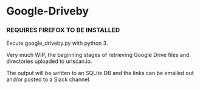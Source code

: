 # Google-Driveby

### REQUIRES FIREFOX TO BE INSTALLED ###

Excute google_driveby.py with python 3.



Very much WIP, the beginning stages of retrieving Google Drive files and directories uploaded to urlscan.io.

The output will be written to an SQLite DB and the links can be emailed out and/or posted to a Slack channel.
